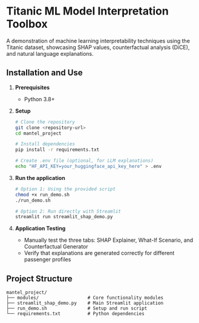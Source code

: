 # Titanic ML Model Interpretation Toolbox

A demonstration of machine learning interpretability techniques using the Titanic dataset, showcasing SHAP values, counterfactual analysis (DiCE), and natural language explanations.

## Installation and Use

1. **Prerequisites**
   - Python 3.8+

2. **Setup**
   ```bash
   # Clone the repository
   git clone <repository-url>
   cd mantel_project
   
   # Install dependencies
   pip install -r requirements.txt
   
   # Create .env file (optional, for LLM explanations)
   echo "HF_API_KEY=your_huggingface_api_key_here" > .env
   ```

3. **Run the application**
   ```bash
   # Option 1: Using the provided script
   chmod +x run_demo.sh
   ./run_demo.sh
   
   # Option 2: Run directly with Streamlit
   streamlit run streamlit_shap_demo.py
   ```

4. **Application Testing**
   - Manually test the three tabs: SHAP Explainer, What-If Scenario, and Counterfactual Generator
   - Verify that explanations are generated correctly for different passenger profiles

## Project Structure

```
mantel_project/
├── modules/                  # Core functionality modules
├── streamlit_shap_demo.py    # Main Streamlit application
├── run_demo.sh               # Setup and run script
└── requirements.txt          # Python dependencies
```
